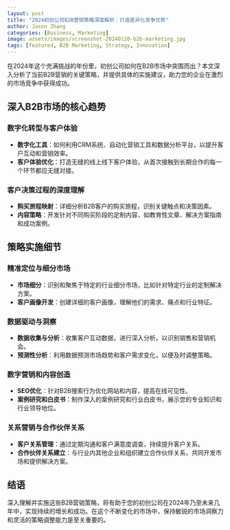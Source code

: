 ```yaml
---
layout: post
title: "2024初创公司B2B营销策略深度解析：打造差异化竞争优势"
author: Jason Zhang
categories: [Business, Marketing]
image: assets/images/screenshot-20240120-b2b-marketing.jpg
tags: [featured, B2B Marketing, Strategy, Innovation]
---
```


在2024年这个充满挑战的年份里，初创公司如何在B2B市场中突围而出？本文深入分析了当前B2B营销的关键策略，并提供具体的实施建议，助力您的企业在激烈的市场竞争中获得成功。

## 深入B2B市场的核心趋势
### 数字化转型与客户体验
- **数字化工具**：如何利用CRM系统、自动化营销工具和数据分析平台，以提升客户互动和营销效率。
- **客户体验优化**：打造无缝的线上线下客户体验，从首次接触到长期合作的每一个环节都应无缝对接。

### 客户决策过程的深度理解
- **购买旅程映射**：详细分析B2B客户的购买旅程，识别关键触点和决策因素。
- **内容策略**：开发针对不同购买阶段的定制内容，如教育性文章、解决方案指南和成功案例。

## 策略实施细节
### 精准定位与细分市场
- **市场细分**：识别和聚焦于特定的行业细分市场，比如针对特定行业的定制解决方案。
- **客户画像开发**：创建详细的客户画像，理解他们的需求、痛点和行业特征。

### 数据驱动与洞察
- **数据收集与分析**：收集客户互动数据，进行深入分析，以识别销售和营销机会。
- **预测性分析**：利用数据预测市场趋势和客户需求变化，以便及时调整策略。

### 数字营销和内容创造
- **SEO优化**：针对B2B搜索行为优化网站和内容，提高在线可见性。
- **案例研究和白皮书**：制作深入的案例研究和行业白皮书，展示您的专业知识和行业领导地位。

### 关系营销与合作伙伴关系
- **客户关系管理**：通过定期沟通和客户满意度调查，持续提升客户关系。
- **合作伙伴关系建立**：与行业内其他企业和组织建立合作伙伴关系，共同开发市场和提供解决方案。

## 结语
深入理解并实施这些B2B营销策略，将有助于您的初创公司在2024年乃至未来几年中，实现持续的增长和成功。在这个不断变化的市场中，保持敏锐的市场洞察力和灵活的策略调整能力是至关重要的。
